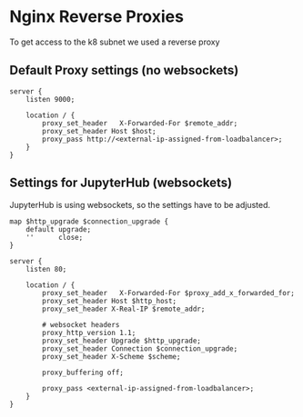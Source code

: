 # Nginx Reverse Proxies
To get access to the k8 subnet we used a reverse proxy

## Default Proxy settings (no websockets)

```nginx
server {
    listen 9000;

    location / {
        proxy_set_header   X-Forwarded-For $remote_addr;
        proxy_set_header Host $host;
        proxy_pass http://<external-ip-assigned-from-loadbalancer>;
    }
}
```

## Settings for JupyterHub (websockets)

JupyterHub is using websockets, so the settings have to be adjusted.

```nginx
map $http_upgrade $connection_upgrade {
    default upgrade;
    ''      close;
}

server {
    listen 80;

    location / {
        proxy_set_header   X-Forwarded-For $proxy_add_x_forwarded_for;
        proxy_set_header Host $http_host;
        proxy_set_header X-Real-IP $remote_addr;

        # websocket headers
        proxy_http_version 1.1;
        proxy_set_header Upgrade $http_upgrade;
        proxy_set_header Connection $connection_upgrade;
        proxy_set_header X-Scheme $scheme;

        proxy_buffering off;

        proxy_pass <external-ip-assigned-from-loadbalancer>;
    }
}
```
